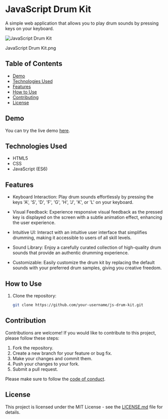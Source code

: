 # JavaScript Drum Kit

A simple web application that allows you to play drum sounds by pressing keys on your keyboard.

![JavaScript Drum Kit](https://github.com/somayehva/JavaScript-Drum-Kit/assets/104285575/9d6cbd77-7048-4b2e-aedf-3c78807b09c1)

JavaScript Drum Kit.png
## Table of Contents
- [Demo](#demo)
- [Technologies Used](#technologies-used)
- [Features](#features)
- [How to Use](#how-to-use)
- [Contributing](#contributing)
- [License](#license)

## Demo

You can try the live demo [here](link-to-your-live-demo).

## Technologies Used

- HTML5
- CSS
- JavaScript (ES6)

## Features

- Keyboard Interaction: Play drum sounds effortlessly by pressing the keys 'A', 'S', 'D', 'F', 'G', 'H', 'J', 'K', or 'L' on your keyboard.

- Visual Feedback: Experience responsive visual feedback as the pressed key is displayed on the screen with a subtle animation effect, enhancing the user experience.

- Intuitive UI: Interact with an intuitive user interface that simplifies drumming, making it accessible to users of all skill levels.

- Sound Library: Enjoy a carefully curated collection of high-quality drum sounds that provide an authentic drumming experience.

- Customizable: Easily customize the drum kit by replacing the default sounds with your preferred drum samples, giving you creative freedom.

## How to Use

1. Clone the repository:

   ```sh
   git clone https://github.com/your-username/js-drum-kit.git

## Contribution

Contributions are welcome! If you would like to contribute to this project, please follow these steps:

1. Fork the repository.
2. Create a new branch for your feature or bug fix.
3. Make your changes and commit them.
4. Push your changes to your fork.
5. Submit a pull request.

Please make sure to follow the [code of conduct](CODE_OF_CONDUCT.md).

## License

This project is licensed under the MIT License - see the [LICENSE.md](LICENSE.md) file for details.

